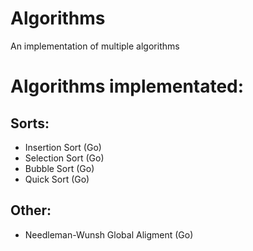 # Algorithms
An implementation of multiple algorithms

# Algorithms implementated:
## Sorts:
- Insertion Sort (Go)
- Selection Sort (Go)
- Bubble Sort (Go)
- Quick Sort (Go)
## Other:
- Needleman-Wunsh Global Aligment (Go)

